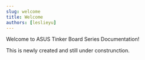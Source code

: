 ```yaml
---
slug: welcome
title: Welcome
authors: [leslieyu]
---
```


Welcome to ASUS Tinker Board Series Documentation!

This is newly created and still under construnction.
